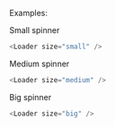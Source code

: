 Examples:
 
Small spinner
```js
<Loader size="small" />
```

Medium spinner
```js
<Loader size="medium" />
```

Big spinner
```js
<Loader size="big" />
```
